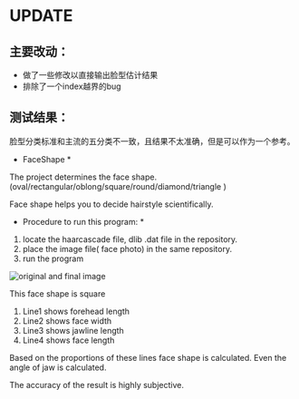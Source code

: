# UPDATE

## 主要改动：
- 做了一些修改以直接输出脸型估计结果
- 排除了一个index越界的bug

## 测试结果：
脸型分类标准和主流的五分类不一致，且结果不太准确，但是可以作为一个参考。

* FaceShape *

The project determines the face shape. (oval/rectangular/oblong/square/round/diamond/triangle )

Face shape helps you to decide hairstyle scientifically.

* Procedure to run this program: *
1. locate the haarcascade file, dlib .dat file in the repository.
2. place the image file( face photo) in the same repository.
3. run the program


![original and final image](https://github.com/rajendra7406/FaceShape/blob/master/results.png)

This face shape is square 

1. Line1 shows forehead length
2. Line2 shows face width
3. Line3 shows jawline length
4. Line4 shows face length

Based on the proportions of these lines face shape is calculated.
Even the angle of jaw is calculated. 

The accuracy of the result is highly subjective.